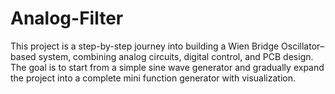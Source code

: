 # Analog-Filter
This project is a step-by-step journey into building a Wien Bridge Oscillator–based system, combining analog circuits, digital control, and PCB design. The goal is to start from a simple sine wave generator and gradually expand the project into a complete mini function generator with visualization.
